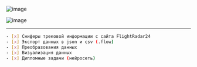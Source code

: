 ![image](https://github.com/EugIva/109m_MLcoursework/assets/145147798/d8d88716-2f40-4fb7-aa9f-e2c1c53f0039)


![image](https://github.com/EugIva/ProzorovEI109m_labsML/assets/145147798/fa1e530d-fd07-4fc7-9231-4c2c99cc5224)
***

```sh
- [x] Сниферы трековой информации с сайта FlightRadar24     
- [x] Экспорт данных в json и csv (.flow)           
- [x] Преобразования данных         
- [x] Визуализация данных       
- [x] Дипломные задачи (нейросеть)      
```
